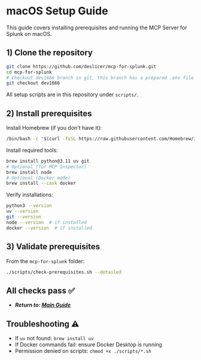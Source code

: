 # macOS Setup Guide

This guide covers installing prerequisites and running the MCP Server for Splunk on macOS.

## 1) Clone the repository

```bash
git clone https://github.com/deslicer/mcp-for-splunk.git
cd mcp-for-splunk
# Checkout dev1666 branch in git, this branch has a prepared .env file for you.
git checkout dev1666
```

All setup scripts are in this repository under `scripts/`.

## 2) Install prerequisites

Install Homebrew (if you don't have it):

```bash
/bin/bash -c "$(curl -fsSL https://raw.githubusercontent.com/Homebrew/install/HEAD/install.sh)"
```

Install required tools:

```bash
brew install python@3.11 uv git
# Optional (for MCP Inspector)
brew install node
# Optional (Docker mode)
brew install --cask docker
```

Verify installations:

```bash
python3 --version
uv --version
git --version
node --version  # if installed
docker --version  # if installed
```

## 3) Validate prerequisites

From the `mcp-for-splunk` folder:

```bash
./scripts/check-prerequisites.sh --detailed
```

## All checks pass ✅

- ***Return to: [Main Guide](../../1-set-up-your-mcp-server-for-splunk.md#2-prepare-your-environment)***


## Troubleshooting ⚠️

- If `uv` not found: `brew install uv`
- If Docker commands fail: ensure Docker Desktop is running
- Permission denied on scripts: `chmod +x ./scripts/*.sh`
